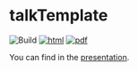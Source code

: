# talkTemplate

![Build](https://github.com/Azenor/talk_Econet2021/workflows/Build/badge.svg) [![html](https://img.shields.io/badge/read-html-blue)](https://azenor.github.io/talk_Econet2021/#1) [![pdf](https://img.shields.io/badge/read-pdf-yellow)](https://azenor.github.io/talk_Econet2021/slides.pdf)

You can find in the [presentation](https://azenor.github.io/talk_Econet2021/#1).

